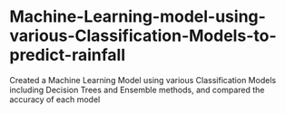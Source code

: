 # Machine-Learning-model-using-various-Classification-Models-to-predict-rainfall
Created a Machine Learning Model using various Classification Models including Decision Trees and Ensemble methods, and compared the accuracy of each model
